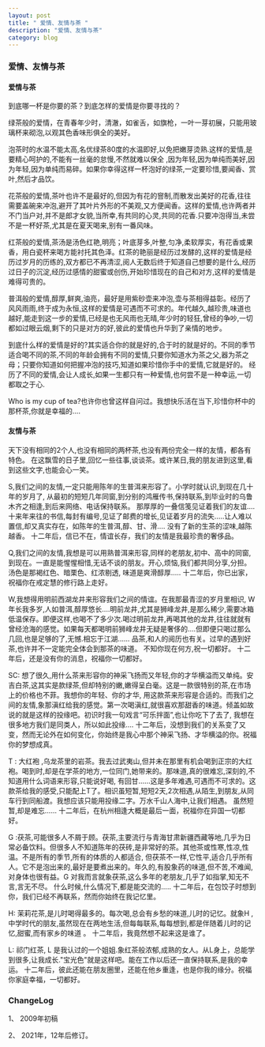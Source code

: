 ```yaml
---
layout: post
title: " 爱情、友情与茶 "
description: "爱情、友情与茶"
category: blog
---
```


### 爱情、友情与茶

#### 爱情与茶
                   
到底哪一杯是你要的茶？到底怎样的爱情是你要寻找的？


绿茶般的爱情，在青春年少时，清澈，如雀舌，如旗枪，一叶一芽初展，只能用玻璃杯来砌泡,以观其色香味形俱全的美好。


泡茶时的水温不能太高,名优绿茶80度的水温即好,以免把嫩芽烫熟.这样的爱情,是要精心呵护的,不能有一丝毫的怠慢,不然就难以保全 ,因为年轻,因为单纯而美好,因为年轻,因为单纯而易碎。如果你幸得这样一杯泡好的绿茶,一定要珍惜,要闻香、赏叶,然后才品饮。


花茶般的爱情,茶叶也许不是最好的,但因为有花的窨制,而散发出美好的花香,往往需要盖碗来冲泡,避开了其叶片外形的不美观,又方便闻香。这样的爱情,也许两者并不门当户对,并不是郎才女貌,当所幸,有共同的心灵,共同的花香.只要冲泡得当,未尝不是一杯好茶,尤其是在夏天喝来,别有一番风味。



红茶般的爱情,茶汤是汤色红艳,明亮；叶底芽多,叶整,匀净,柔软厚实，有花香或果香，用白瓷杯来喝方能衬托其色泽。红茶的艳丽是经历过发酵的,这样的爱情是经历过岁月的历练的,双方都已不再清涩,阅人无数后终于知道自己想要的是什么,经历过日子的沉淀,经历过感情的甜蜜或创伤,开始珍惜现在的自己和对方,这样的爱情是难得可贵的。


普洱般的爱情,醇厚,鲜爽,油亮，最好是用紫砂壶来冲泡,壶与茶相得益彰。经历了风风雨雨,终于成为永恒,这样的爱情是可遇而不可求的。年代越久,越珍贵,味道也越好,能走到这一步的爱情,已经是也无风雨也无晴,年少时的轻狂,曾经的争吵,一切都如过眼云烟,剩下的只是对方的好,彼此的爱情也升华到了亲情的地步。


到底什么样的爱情是好的?其实适合你的就是好的,合于时的就是好的。不同的季节适合喝不同的茶,不同的年龄会拥有不同的爱情,只要你知道水为茶之父,器为茶之母；只要你知道如何把握冲泡的技巧,知道如果珍惜你手中的爱情,它就是好的。
经历了不同的爱情,会让人成长,如果一生都只有一种爱情,也何尝不是一种幸运,一切都取之于心.


Who is my cup of tea?也许你也曾这样自问过。我想快乐活在当下,珍惜你杯中的那杯茶,你就是幸福的....


#### 友情与茶



天下没有相同的2个人,也没有相同的两杯茶,也没有两份完全一样的友情，都各有特色。
在这飘雪的日子里,回忆一些往事,谈谈茶。或许某日,我的朋友进到这里,看到这些文字,也能会心一笑。
 
S,我们之间的友情,一定只能用陈年的生普洱来形容了。小学时就认识,到现在几十年的岁月了, 从最初的短短几年同窗,到分别的鸿雁传书,保持联系,到毕业时的乌鲁木齐之相逢,到后来网络、电话保持联系。
那厚厚的一叠信笺见证着我们的友谊....十来年来往的书信,每封有编号,见证了邮费的增长,见证着岁月的流失.....让人难以置信,却又真实存在，如陈年的生普洱,醇、甘、滑....  没有了新的生茶的涩味,越陈越香。
十二年后，信已不在，情谊长存，我们的友情是我最珍贵的奢侈品。
 
Q,我们之间的友情,我想是可以用熟普洱来形容,同样的老朋友,初中、高中的同窗,到现在。一直是能惺惺相惜,无话不谈的朋友。开心,烦恼,我们都共同分享,分担。汤色是那褐红色、暗栗色、红浓剔透,
味道是爽滑醇厚.....
十二年后，你已出家，祝福你在戒定慧的修行路上走好。
 
W,我想得用明前西湖龙井来形容我们之间的情谊。在我那最青涩的岁月里相识, W年长我多岁,人如普洱,醇厚悠长....明前龙井,尤其是狮峰龙井,是那么稀少,需要冰箱低温保存。即便这样,也喝不了多少次.喝过明前龙井,再喝其他的龙井,往往就就有曾经沧海的感觉。如果每天都喝明前狮峰龙井无疑是奢侈的....但即便只喝过那么几回,也是足够的了,无憾.相忘于江湖......
品茶,和人的阅历也有关。过早的遇到好茶,也许并不一定能完全体会到那茶的味道。
不知你现在何方,祝一切都好。
十二年后，还是没有你的消息，祝福你一切都好。

SC: 想了很久,用什么茶来形容你的神采飞扬而又年轻,你的才华横溢而又单纯。安吉白茶,这其实是款绿茶,但却特别的嫩,嫩得呈白毫。这是一款很特别的茶,在市场上的价格也不菲。我想你的年轻、你的才华,
用这款茶来形容是合适的。而我们之间的友情,象那滇红给我的感觉。第一次喝滇红,就很喜欢那甜香的味道。倾盖如故说的就是这样的投缘吧。初识时我一句戏言“可乐拌面”,也让你吃下了去了,
我想在很多地方我们是同类人，所以如此投缘....
十二年后，没想到我们的关系变了又变，然而无论外在如何变化，你始终是我心中那个神采飞扬、才华横溢的你。祝福你的梦想成真。
 
T : 大红袍 ,乌龙茶里的岩茶。我去过武夷山,但并未在那里有机会喝到正宗的大红袍。喝到时,却是在学茶的地方,一位同门,她带来的。​那味道,真的很难忘,深刻的,不知道用什么词语来形容,只能说好喝,
有回甘......这是多年难遇,可遇而不可求的。这款茶给我的感受,只能配上T了。相识虽短暂,短短2天,2次相遇,从陌生,到朋友,从同车行到同船渡。我想应该只能用投缘二字。万水千山人海中,让我们相遇。
虽然短暂,却是难忘......
十二年后，在杭州相逢大概是最后一面，祝福你在异国一切都好。
 
G :茯茶,可能很多人不屑于顾。茯茶,主要流行与青海甘肃新疆西藏等地,几乎为日常必备饮料。但很多人不知道陈年的茯砖,是非常好的茶。其他茶或性寒,性凉,性温。不是所有的季节,所有的体质的人都适合,
但茯茶不一样,它性平,适合几乎所有人。它不是泡出来的,最好是要煮出来的。年久的,有股象药的味道,但不苦,不难闻,对身体也很有益。G 对我而言就象茯茶,这么多年的老朋友,几乎了如指掌,知无不言,言无不尽。
什么时候,什么情况下,都是能交流的.....
十二年后，在包饺子时想到你，我们已经不再联系，然而你始终在我记忆里。

H: 茉莉花茶,是儿时喝得最多的。每次喝,总会有乡愁的味道,儿时的记忆。就象H ,中学时代的朋友,虽然现在在两地生活,但每每联系,每每想到,都是伴随着儿时的记忆,甜蜜,而有家乡的味道 。
十二年后，我竟然想不起来这是谁了。
 
L: 祁门红茶, L 是我认过的一个姐姐.象红茶般浓郁,成熟的女人。从L身上，总能学到很多,让我成长."宝光色"就是这样吧。能在工作以后还一直保持联系,是我的幸运。
十二年后，彼此还能在朋友圈里，还能在他乡重逢，也是你我的缘分。祝福你家庭幸福，一切都好。



### ChangeLog 

1、 2009年初稿

2、 2021年，12年后修订。


